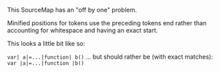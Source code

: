 This SourceMap has an "off by one" problem.

Minified positions for tokens use the preceding tokens end rather than
accounting for whitespace and having an exact start.

This looks a little bit like so:

`var| a|=...|function| b()`
... but should rather be (with exact matches):
`var |a|=...|function |b()`
